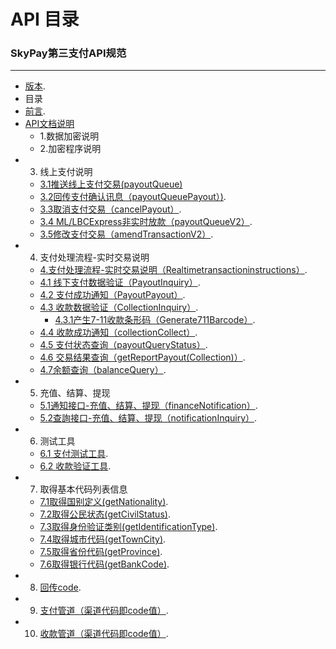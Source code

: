 

# API 目录
###   SkyPay第三支付API规范	
_________________
- [版本](./markdown-examples.md).
- 目录
- [前言](./preface.md).
- [API文档说明](./APIdocumentationdescription.md)
    - 1.数据加密说明
    - 2.加密程序说明
- 3. 线上支付说明
    - [3.1推送线上支付交易(payoutQueue)](./onlinepayment/payoutQueue.md)
    - [3.2回传支付确认讯息（payoutQueuePayout）)](./onlinepayment/payoutQueuePayout.md).
    - [3.3取消支付交易（cancelPayout）](./onlinepayment/cancelPayout.md).
    - [3.4 ML/LBCExpress非实时放款（payoutQueueV2）](./onlinepayment/payoutQueueV2.md).
    - [3.5修改支付交易（amendTransactionV2）](./onlinepayment/amendTransactionV2.md).
- 4. 支付处理流程-实时交易说明
    - [4.支付处理流程-实时交易说明（Realtimetransactioninstructions）](./Offlinepayment/Realtimetransactioninstructions.md).
    - [4.1 线下支付数据验证（PayoutInquiry）](./Offlinepayment/PayoutInquiry.md).
	- [4.2 支付成功通知（PayoutPayout）](./Offlinepayment/PayoutPayout.md).
    - [4.3 收款数据验证（CollectionInquiry）](./Offlinepayment/CollectionInquiry.md).
        - [4.3.1产生7-11收款条形码（Generate711Barcode）](./Offlinepayment/Generate711Barcode.md).
    - [4.4 收款成功通知（collectionCollect）](./Offlinepayment/collectionCollect.md).
    - [4.5 支付状态查询（payoutQueryStatus）](./Offlinepayment/payoutQueryStatus.md).
    - [4.6 交易结果查询（getReportPayout(Collection)）](./Offlinepayment/getReportPayout.md).
    - [4.7余额查询（balanceQuery）](./Offlinepayment/balanceQuery.md).
- 5. 充值、结算、提现
    - [5.1通知接口-充值、结算、提现（financeNotification）](./Rechargebalancewithdrawal/financeNotification.md).
    - [5.2查詢接口-充值、结算、提现（notificationInquiry）](./Rechargebalancewithdrawal/notificationInquiry.md).
- 6. 测试工具
    - [6.1 支付测试工具](./testtools/Collectionverificationtool.md).
    - [6.2 收款验证工具](./testtools/Paymenttestingtools.md).
- 7. 取得基本代码列表信息
    - [7.1取得国别定义(getNationality)](./Obtainbasiccodelistinformation/getNationality.md).
    - [7.2取得公民状态(getCivilStatus)](./Obtainbasiccodelistinformation/getCivilStatus.md).
    - [7.3取得身份验证类别(getIdentificationType)](./Obtainbasiccodelistinformation/getIdentificationType.md).
    - [7.4取得城巿代码(getTownCity)](./Obtainbasiccodelistinformation/getTownCity.md).
    - [7.5取得省份代码(getProvince)](./Obtainbasiccodelistinformation/getProvince.md).
    - [7.6取得银行代码(getBankCode)](./Obtainbasiccodelistinformation/getBankCode.md).
- 8. [回传code](./Backpropagationmessagedefinition/Backpropagationmessagedefinition.md).
- 9. [支付管道（渠道代码即code值）](./Paymentpipeline/Paymentpipeline.md).
- 10. [收款管道（渠道代码即code值）](./Paymentpipeline/Paymentpipeline1.md).